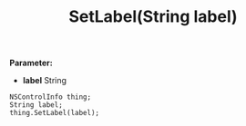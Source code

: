 ﻿---
uid: crmscript_ref_NSControlInfo_SetLabel
title: SetLabel(String label)
intellisense: NSControlInfo.SetLabel
keywords: NSControlInfo, GetLabel
so.topic: reference
---



**Parameter:** 
 - **label** String

```crmscript
NSControlInfo thing;
String label;
thing.SetLabel(label);
```

